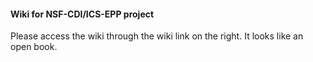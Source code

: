 #### Wiki for NSF-CDI/ICS-EPP project

Please access the wiki through the wiki link on the right. It looks like an open book.
